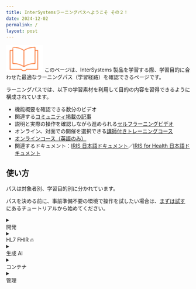 ```yaml
---
title: InterSystemsラーニングパスへようこそ その２！
date: 2024-12-02
permalink: /
layout: post
---
```


<img src="./assets/icons/learn.png" width="20%"/> このページは、InterSystems 製品を学習する際、学習目的に合わせた最適なラーニングパス（学習経路）を確認できるページです。

ラーニングパスでは、以下の学習素材を利用して目的の内容を習得できるように構成されています。

- 機能概要を確認できる数分のビデオ
- 関連する[コミュニティ掲載の記事](https://jp.community.intersystems.com/)
- 説明と実際の操作を確認しながら進められる[セルフラーニングビデオ](https://www.youtube.com/@intersystems9975/playlists)
- オンライン、対面での開催を選択できる[講師付きトレーニングコース](https://www.intersystems.com/jp/course-offerings/)
- [オンラインコース（英語のみ）](https://learning.intersystems.com/)
- 関連するドキュメント：[IRIS 日本語ドキュメント](https://docs.intersystems.com/irislatestj/csp/docbook/DocBook.UI.Page.cls)／[IRIS for Health 日本語ドキュメント](https://docs.intersystems.com/irisforhealthlatestj/csp/docbook/DocBook.UI.Page.cls)

## 使い方

パスは対象者別、学習目的別に分かれています。

パスを決める前に、事前準備不要の環境で操作を試したい場合は、[まずは試す](tryIRIS.html) にあるチュートリアルから始めてください。

<details><summary><div class="details-header">開発</div></summary>
InterSystems 製品の開発者向けパスをまとめています。
<li><a href="GettingStarted-All.html">InterSystems 製品で開発を始める</a></li>
<li><a href="VSCode.html">VS Code を使用した InterSystems サーバサイドの開発</a></li>
<li><a href="ObjectScript.html">InterSystems ObjectScript入門</a></li>
<li><a href="BuidingCustomIntegration.html">Interoperability:カスタムコンポーネントの作成</a></li>
<li><a href="BuildingBusinessIntegration.html">ビジネス・インテグレーションの構築</a></li>
<li><a href="IRISAppForClientAccess.html">IRIS を利用した Web アプリケーションの構成</a></li>
<li><a href="BuidlingServerSideAppWithInterSystems.html">サーバーサイドアプリケーションを構築する</a></li>
<li><a href="WritingPythonAppWithInterSystems.html">Python アプリケーションを作成する</a></li>
<li><a href="dotNetApptoISCProducts.html">.NET アプリケーションと InterSystems 製品の接続</a></li>
</details>

<details><summary><div class="details-header">HL7 FHIR 🔥</div></summary>
HL7 FHIR についての概要習得、また FHIR を活用したアプリケーション開発のために必要な知識習得のためのパスをまとめています。
<li>HL7 FHIR とは</li>
<li>アプリケーション を FHIR 対応にする</li>
<li>FHIR アプリケーション構築の基礎</li>
</details>

<details><summary><div class="details-header">生成 AI</div></summary>
生成 AI についての概要習得、また、生成 AI と InterSystems 製品を利用したアプリケーション開発を担当される方向けのパスをまとめています。
<li>生成 AI をはじめてみよう！</li>
<li>生成 AI アプリケーションの開発</li>
</details>

<details><summary><div class="details-header">コンテナ</div></summary>
コンテナ概要、IRIS コンテナの使い方を習得するために必要なパスをまとめています。
<li>InterSystems IRIS のコンテナとクラウドへの展開</li>
</details>

<details><summary><div class="details-header">管理</div></summary>
InterSystems 製品のシステム管理に必要な知識習得のためのパスをまとめています。
<li>InterSystems IRIS 管理の基本</li>
<li>開発者向け InterSystems IRIS の管理概要</li>
</details>

